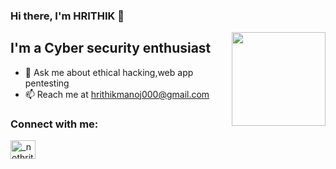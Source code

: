 ### Hi there, I'm HRITHIK 👋

<img align='right' src='https://github.com/Rishit-dagli/Rishit-dagli/blob/master/images/octocat-anime.gif' width='150"'>

## I'm a Cyber security enthusiast

- 💬 Ask me about ethical hacking,web app pentesting 
- 📫 Reach me at hrithikmanoj000@gmail.com

### Connect with me:

<a href="https://twitter.com/_nothrithik" target="blank"><img align="center" src="https://raw.githubusercontent.com/rahuldkjain/github-profile-readme-generator/master/src/images/icons/Social/twitter.svg" alt="_nothrithik" height="30" width="40" /></a>
